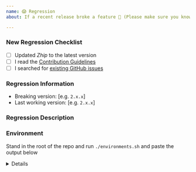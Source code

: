```yaml
---
name: 😱 Regression
about: If a recent release broke a feature 😬 (Please make sure you know the last known working release version)

---
```


<!-- Thanks for helping _Zhip_! Before you submit your issue, please make sure to check the following boxes by putting an x in the [ ] (don't: [x ], [ x], do: [x]) -->

### New Regression Checklist

- [ ] Updated _Zhip_ to the latest version
- [ ] I read the [Contribution Guidelines](https://github.com/OpenZesame/Zhip/blob/develop/CONTRIBUTING.md)
- [ ] I searched for [existing GitHub issues](https://github.com/OpenZesame/Zhip/issues)

### Regression Information
<!-- Knowing the breaking versions and last working versions helps us track down the regression easier -->
- Breaking version: [e.g. `2.x.x`]
- Last working version: [e.g. `2.x.x`]

### Regression Description
<!-- Please include what's happening, expected behavior, and any relevant code samples -->

### Environment

Stand in the root of the repo and run `./environments.sh` and paste the output below

<details>
  <pre>[INSERT OUTPUT HERE]</pre>
</details>
